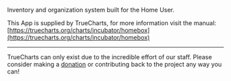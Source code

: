 Inventory and organization system built for the Home User.

This App is supplied by TrueCharts, for more information visit the manual: [https://truecharts.org/charts/incubator/homebox](https://truecharts.org/charts/incubator/homebox)

---

TrueCharts can only exist due to the incredible effort of our staff.
Please consider making a [donation](https://truecharts.org/about/sponsor) or contributing back to the project any way you can!
